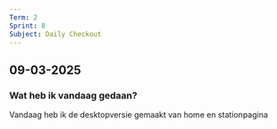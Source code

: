 ```yaml
---
Term: 2  
Sprint: 8  
Subject: Daily Checkout  
---
```


## 09-03-2025

### Wat heb ik vandaag gedaan?

Vandaag heb ik de desktopversie gemaakt van home en stationpagina